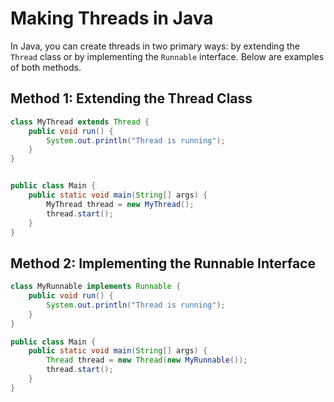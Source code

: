 # Making Threads in Java

In Java, you can create threads in two primary ways: by extending the `Thread` class or by implementing the `Runnable` interface. Below are examples of both methods.

## Method 1: Extending the Thread Class

```java
class MyThread extends Thread {
    public void run() {
        System.out.println("Thread is running");
    }
}


public class Main {
    public static void main(String[] args) {
        MyThread thread = new MyThread();
        thread.start();
    }
}
```

## Method 2: Implementing the Runnable Interface

```java
class MyRunnable implements Runnable {
    public void run() {
        System.out.println("Thread is running");
    }
}

public class Main {
    public static void main(String[] args) {
        Thread thread = new Thread(new MyRunnable());
        thread.start();
    }
}
```
